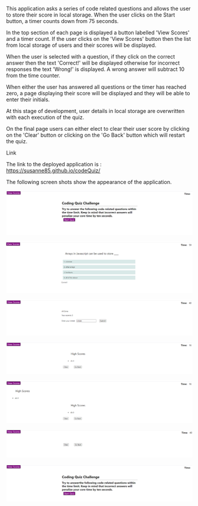 This application asks a series of code related questions and allows the user to store their score in local storage.
When the user clicks on the Start button, a timer counts down from 75 seconds.

In the top section of each page is displayed a button labelled 'View Scores' and a timer count.
If the user clicks on the 'View Scores' button then the list from local storage of users and their scores will be displayed.

When the user is selected with a question, if they click on the correct answer then the text 'Correct!' will be displayed otherwise for 
incorrect responses the text 'Wrong!' is displayed.  A wrong answer will subtract 10 from the time counter.

When either the user has answered all questions or the timer has reached zero, a page displaying their score will be displayed and they
will be able to enter their initials.

At this stage of development, user details in local storage are overwritten with each execution of the quiz.

On the final page users can either elect to clear their user score by clicking on the 'Clear' button or clicking on the 'Go Back' button which will restart the quiz.

Link

The link to the deployed application is : https://susanne85.github.io/codeQuiz/

The following screen shots show the appearance of the application.

![Initial page display](./images/01-start-quiz.png)

![Correct answer display](./images/02-correct-answer.png)

![Final display](./images/03-final.png)

![High Scores display](./images/04-high-scores.png)

![View High Scores display](./images/05-view-high-scores.png)

![View Clear Scores display](./images/06-clear.png)

![View Go Back display](./images/07-go-back.png)


